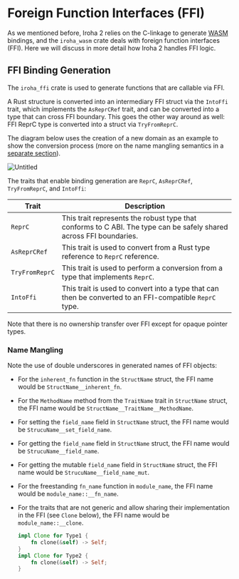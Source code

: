 # Foreign Function Interfaces (FFI)

As we mentioned before, Iroha 2 relies on the C-linkage to generate
[WASM](./wasm.md) bindings, and the `iroha_wasm` crate deals with foreign
function interfaces (FFI). Here we will discuss in more detail how Iroha 2
handles FFI logic.

## FFI Binding Generation

The `iroha_ffi` crate is used to generate functions that are callable via
FFI.

A Rust structure is converted into an intermediary FFI struct via the `IntoFfi`
trait, which implements the `AsReprCRef` trait, and can be converted into a
type that can cross FFI boundary. This goes the other way around as well:
FFI ReprC type is converted into a struct via `TryFromReprC`.

The diagram below uses the creation of a new domain as an example to show
the conversion process (more on the name mangling semantics in a
[separate section](#name-mangling)).

![Untitled](/img/ffi.png)

The traits that enable binding generation are `ReprC`, `AsReprCRef`,
`TryFromReprC`, and `IntoFfi`:

<!-- Check: might change in future releases -->

| Trait          | Description                                                                                                        |
| -------------- | ------------------------------------------------------------------------------------------------------------------ |
| `ReprC`        | This trait represents the robust type that conforms to C ABI. The type can be safely shared across FFI boundaries. |
| `AsReprCRef`   | This trait is used to convert from a Rust type reference to `ReprC` reference.                                     |
| `TryFromReprC` | This trait is used to perform a conversion from a type that implements `ReprC`.                                    |
| `IntoFfi`      | This trait is used to convert into a type that can then be converted to an FFI-compatible `ReprC` type.            |

Note that there is no ownership transfer over FFI except for opaque pointer
types.

### Name Mangling

Note the use of double underscores in generated names of FFI objects:

- For the `inherent_fn` function in the `StructName` struct, the FFI name
  would be `StructName__inherent_fn`.
- For the `MethodName` method from the `TraitName` trait in `StructName`
  struct, the FFI name would be `StructName__TraitName__MethodName`.
- For setting the `field_name` field in `StructName` struct, the FFI name
  would be `StrucuName__set_field_name`.
- For getting the `field_name` field in `StructName` struct, the FFI name
  would be `StrucuName__field_name`.
- For getting the mutable `field_name` field in `StructName` struct, the
  FFI name would be `StrucuName__field_name_mut`.
- For the freestanding `fn_name` function in `module_name`, the FFI name
  would be `module_name::__fn_name`.
- For the traits that are not generic and allow sharing their
  implementation in the FFI (see `Clone` below), the FFI name would be
  `module_name::__clone`.

  ```rust
  impl Clone for Type1 {
      fn clone(&self) -> Self;
  }
  impl Clone for Type2 {
      fn clone(&self) -> Self;
  }
  ```
